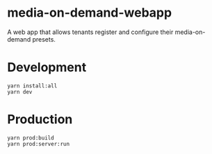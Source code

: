 # media-on-demand-webapp
A web app that allows tenants register and configure their media-on-demand presets.

# Development
```
yarn install:all
yarn dev
```

# Production
```
yarn prod:build
yarn prod:server:run
```
